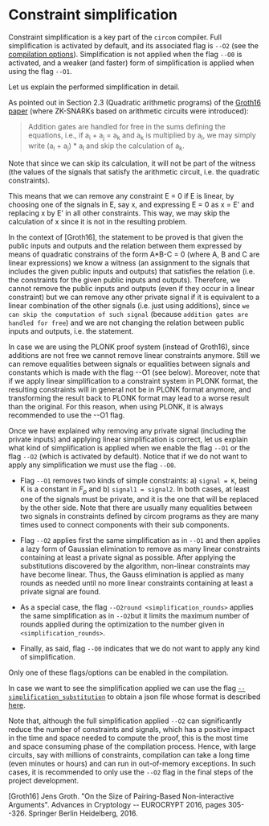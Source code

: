 # Constraint simplification

Constraint simplification is a key part of the `circom` compiler. Full simplification is activated by default, and its associated flag is `--O2` (see the [compilation options](../../compilation-options.md)). Simplification is not applied when the flag `--O0` is activated, and a weaker (and faster) form of simplification is applied when using the flag `--O1`.

Let us explain the performed simplification in detail.

As pointed out in Section 2.3 (Quadratic arithmetic programs) of the [Groth16 paper](https://eprint.iacr.org/2016/260) (where ZK-SNARKs based on arithmetic circuits were introduced): 

> Addition gates are handled for free in the sums defining the equations, i.e., if a<sub>i</sub> + a<sub>j</sub> = a<sub>k</sub> and a<sub>k</sub> is multiplied by a<sub>l</sub>, we may simply write (a<sub>i</sub> + a<sub>j</sub>) * a<sub>l</sub> and skip the calculation of a<sub>k</sub>.

Note that since we can skip its calculation, it will not be part of the witness (the values of the signals that satisfy the arithmetic circuit, i.e. the quadratic constraints).

This means that we can remove any constraint E = 0 if E is linear, by choosing one of the signals in E, say x, and expressing E = 0 as x = E' and replacing x by E' in all other constraints. This way, we may skip the calculation of x since it is not in the resulting problem.

In the context of [Groth16], the statement to be proved is that given the public inputs and outputs and the relation between them expressed by means of quadratic constrains of the form A*B-C = 0 (where A, B and C are linear expressions) we know a witness (an assignment to the signals that includes the given public inputs and outputs) that satisfies the relation (i.e. the constraints for the given public inputs and outputs). Therefore, we cannot remove the public inputs and outputs (even if they occur in a linear constraint) but we can remove any other private signal if it is equivalent to a linear combination of the other signals (i.e. just using additions), since `we can skip the computation of such signal` (because `addition gates are handled for free`) and we are not changing the relation between public inputs and outputs, i.e. the statement.

In case we are using the PLONK proof system (instead of Groth16), since additions are not free we cannot remove linear constraints anymore. Still we can remove equalities between signals or equalities between signals and constants which is made with the flag --O1 (see below). Moreover, note that if we apply linear simplification to a constraint system in PLONK format, the resulting constraints will in general not be in PLONK format anymore, and transforming the result back to PLONK format may lead to a worse result than the original. For this reason, when using PLONK, it is always recommended to use the --O1 flag.

Once we have explained why removing any private signal (including the private inputs) and applying linear simplification is correct, let us explain what kind of simplification is applied when we enable the flag `--O1`  or the flag `--O2` (which is activated by default). Notice that if we do not want to apply any simplification we must use the flag `--O0`.

* Flag ```--O1``` removes two kinds of simple constraints: a) ```signal = K```, being K is a constant in $F_p$ and b) ```signal1 = signal2```. In both cases, at least one of the signals must be private, and it is the one that will be replaced by the other side. Note that there are usually many equalities between two signals in constraints defined by circom programs as they are many times used to connect components with their sub components.
  
* Flag ```--O2``` applies first the same simplification as in `--O1` and then applies a lazy form of Gaussian elimination to remove as many linear constraints containing at least a private signal as possible. After applying the substitutions discovered by the algorithm, non-linear constraints may have become linear. Thus, the Gauss elimination is applied as many rounds as needed until no more linear constraints containing at least a private signal are found.

* As a special case, the flag ```--O2round <simplification_rounds>``` applies the same simplification as in ```--O2```but it limits the maximum number of rounds applied during the optimization to the number given in ```<simplification_rounds>```.

* Finally, as said, flag ```--O0``` indicates that we do not want to apply any kind of simplification.
  
Only one of these flags/options can be enabled in the compilation.

In case we want to see the simplification applied we can use the flag [```--simplification_substitution```](../../compilation-options.md) to obtain a json file whose format is described [here](../formats/simplification-json.md).

Note that, although the full simplification applied `--O2` can significantly reduce the number of constraints and signals, which has a positive impact in the time and space needed to compute the proof, this is the most time and space consuming phase of the compilation process. Hence, with large circuits, say with millions of constraints, compilation can take a long time (even minutes or hours) and can run in out-of-memory exceptions. In such cases, it is recommended to only use the `--O2` flag in the final steps of the project development.

[Groth16] Jens Groth. "On the Size of Pairing-Based Non-interactive Arguments". Advances in Cryptology -- EUROCRYPT 2016, pages 305--326. Springer Berlin Heidelberg, 2016.
